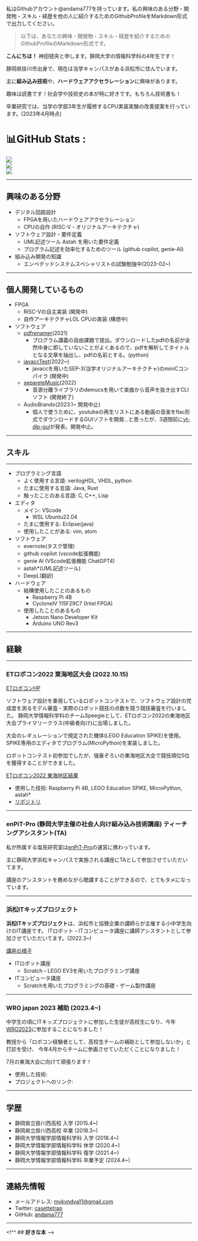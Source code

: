
私はGithubアカウント@andama777を持っています。私の興味のある分野・開発物・スキル・経歴を他の人に紹介するためのGithubProfileをMarkdown形式で出力してください。


> 以下は、あなたの興味・開発物・スキル・経歴を紹介するためのGithubProfileのMarkdown形式です。


**こんにちは！** 神田毬央と申します。静岡大学の情報科学科の4年生です！ 

静岡県掛川市出身で、現在は当学キャンパスがある浜松市に住んでいます。

主に**組み込み技術**や、**ハードウェアアクセラレーション**に興味があります。

趣味は読書です！社会学や技術史の本が特に好きです。もちろん技術書も！

<!-- 面白かった本は一番下で紹介しています！-->

卒業研究では、当学の学部3年生が履修するCPU実装実験の改善提案を行っています。(2023年4月時点)

# 📊GitHub Stats :
![](https://github-readme-stats.vercel.app/api?username=andama777&theme=radical&hide_border=false&include_all_commits=false&count_private=false)<br/>
![](https://github-readme-streak-stats.herokuapp.com/?user=andama777&theme=radical&hide_border=false)<br/>
![](https://github-readme-stats.vercel.app/api/top-langs/?username=andama777&theme=radical&hide_border=false&include_all_commits=false&count_private=false&layout=compact)



--- 
## **興味のある分野**
- デジタル回路設計
  - FPGAを用いたハードウェアアクセラレーション
  - CPUの自作 (RISC-V・オリジナルアーキテクチャ)
- ソフトウェア設計・要件定義
  - UML記述ツール Astah を用いた要件定義
  - プログラム記述を効率化するためのツール (github copilot, genie-AI)
- 組み込み開発の知識
  - エンベデッドシステムスペシャリストの試験勉強中(2023-02~)


--- 
## **個人開発しているもの**
- FPGA
  - RISC-Vの自主実装 (開発中)
  - 自作アーキテクチャLOL CPUの実装 (構想中)
- ソフトウェア
  - [pdfrenamer](https://github.com/andama777/pdfrenamer/)(2021)
    - プログラム講義の自由課題で提出。ダウンロードしたpdfの名前が全然中身に即していないことがよくあるので、pdfを解析してタイトルとなる文章を抽出し、pdfの名前とする。(python)
  - [javaccTest](https://github.com/andama777/javacctest)(2022~)
    - javaccを用いたSEP-3(当学オリジナルアーキテクチャ)のminiCコンパイラ (開発中)
  - [separeteMusic](https://github.com/andama777/separeteMusic)(2022)
    - 音源分離ライブラリのdemucsを用いて楽曲から音声を抜き出すCLIソフト (開発終了)
  - AudioBrando(2023.1~ 開発中止)
    - 個人で使うために、youtubeの再生リストにある動画の音楽をflac形式でダウンロードするGUIソフトを開発...と思ったが、3週間前に[yt-dlp-gui](https://github.com/marcopeocchi/yt-dlp-web-ui)が発表。開発中止。


---

## **スキル**

---

- プログラミング言語
  - よく使用する言語: verilogHDL, VHDL, python
  - たまに使用する言語: Java, Rust
  - 触ったことのある言語: C, C++, Lisp
- エディタ
  - メイン: VScode
    - WSL Ubuntu22.04
  - たまに使用する: Eclipse(java)
  - 使用したことがある: vim, atom
- ソフトウェア
  - evernote(タスク管理)
  - github copilot (vscode拡張機能)
  - genie AI (VScode拡張機能 ChatGPT4)
  - astah*(UML記述ツール)
  - DeepL(翻訳)
- ハードウェア
  - 結構使用したことのあるもの
    - Raspberry Pi 4B 
    - CycloneⅣ 115F29C7 (Intel FPGA)
  - 使用したことのあるもの
    - Jetson Nano Developer Kit
    - Arduino UNO Rev3

--- 
## **経験**
---
### **ETロボコン2022 東海地区大会** (2022.10.15)
[ETロボコンHP](https://www.etrobo.jp/)

ソフトウェア設計を重視しているロボットコンテストで、ソフトウェア設計の完成度を測るモデル審査・実際のロボット競技の点数を競う競技審査を行いました。
静岡大学情報科学科のチームSpeegleとして、ETロボコン2022の東海地区大会プライマリークラス(中級者向け)に出場しました。

大会のレギュレーションで規定された機体(LEGO Education SPIKE)を使用。SPIKE専用のエディタでプログラム(MicroPython)を実装しました。


ロボットコンテスト初参加でしたが、強豪ぞろいの東海地区大会で競技順位5位を獲得することができました。

[ETロボコン2022 東海地区結果](https://www.etrobo.jp/%e6%9d%b1%e6%b5%b7%e5%9c%b0%e5%8c%ba%e5%a4%a7%e4%bc%9a%e7%b5%90%e6%9e%9c/)

- 使用した技術: Raspberry Pi 4B, LEGO Education SPIKE, MicroPython, astah*
- [リポジトリ](https://github.com/andama777/speegle_dev)


---
### **enPiT-Pro (静岡大学主催の社会人向け組み込み技術講座) ティーチングアシスタント(TA)**

私が所属する塩見研究室は[enPiT-Pro](https://hept.inf.shizuoka.ac.jp/enpit/)の運営に携わっています。

主に静岡大学浜松キャンパスで実施される講座にTAとして参加させていただいてます。

講座のアシスタントを務めながら聴講することができるので、とてもタメになっています。

---

### **浜松ITキッズプロジェクト**
**浜松ITキッズプロジェクト**は、浜松市と協賛企業の講師らが主催する小中学生向けのIT講座です。
ITロボット・ITコンピュータ講座に講師アシスタントとして参加させていただいてます。(2022.3~)

[講座の様子](https://itkids.jp/blog/e-robot/2023/02/00478/)


- ITロボット講座
  - Scratch・LEGO EV3を用いたプログラミング講座
- ITコンピュータ講座
  - Scratchを用いたプログラミングの基礎・ゲーム製作講座


---

### **WRO japan 2023 補助** (2023.4~)
中学生の頃にITキッズプロジェクトに参加した生徒が高校生になり、今年[WRO2023](https://www.wroj.org/action/2023)に参加することになりました！

教授から「ロボコン経験者として、高校生チームの補助として参加しないか」と打診を受け、
今年4月からチームに参画させていただくことになりました！

7月の東海大会に向けて頑張ります！


- 使用した技術: 
- プロジェクトへのリンク: 

---
## **学歴**
- 静岡県立掛川西高校 入学 (2015.4~)
- 静岡県立掛川西高校 卒業 (2018.3~)
- 静岡大学情報学部情報科学科 入学 (2018.4~)
- 静岡大学情報学部情報科学科 休学 (2020.4~)
- 静岡大学情報学部情報科学科 復学 (2021.4~)
- 静岡大学情報学部情報科学科 卒業予定 (2024.4~)
---

## **連絡先情報**

- メールアドレス: mvkvndva11@gmail.com 
- Twitter: [casettetrap](https://twitter.com/casettetrap)
- GitHub: [andama777](https://github.com/andama777)

---

<!^^ ## **好きな本** -->


